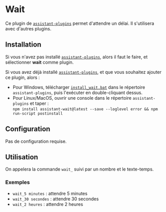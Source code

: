# Wait

Ce plugin de [`assistant-plugins`](https://aymkdn.github.io/assistant-plugins/) permet d'attendre un délai. Il s'utilisera avec d'autres plugins.

## Installation

Si vous n'avez pas installé [`assistant-plugins`](https://aymkdn.github.io/assistant-plugins/), alors il faut le faire, et sélectionner **wait** comme plugin.

Si vous avez déjà installé [`assistant-plugins`](https://aymkdn.github.io/assistant-plugins/), et que vous souhaitez ajouter ce plugin, alors :
  - Pour Windows, télécharger [`install_wait.bat`](https://github-proxy.kodono.info/?q=https://raw.githubusercontent.com/Aymkdn/assistant-wait/master/install_wait.bat&download=install_wait.bat) dans le répertoire `assistant-plugins`, puis l'exécuter en double-cliquant dessus.  
  - Pour Linux/MacOS, ouvrir une console dans le répertoire `assistant-plugins` et taper :  
  `npm install assistant-wait@latest --save --loglevel error && npm run-script postinstall`
  
## Configuration

Pas de configuration requise.

## Utilisation

On appelera la commande `wait_` suivi par un nombre et le texte-temps.

### Exemples

  - `wait_5 minutes` : attendre 5 minutes
  - `wait_30 secondes` : attendre 30 secondes
  - `wait_2 heures` : attendre 2 heures
